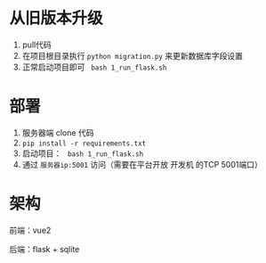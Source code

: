 # 从旧版本升级
1. pull代码
2. 在项目根目录执行 `python migration.py`  来更新数据库字段设置
3. 正常启动项目即可 ` bash 1_run_flask.sh`




# 部署
1. 服务器端 clone 代码
2. `pip install -r requirements.txt`
3. 启动项目： ` bash 1_run_flask.sh`
4. 通过 `服务器ip:5001` 访问（需要在平台开放 开发机 的TCP 5001端口）



# 架构

前端：vue2 

后端：flask + sqlite


